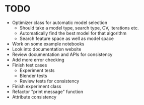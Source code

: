 # TODO

- Optimizer class for automatic model selection
    - Should take a model type, search type, CV, iterations etc.
    - Automatically find the best model for that algorithm
    - Search feature space as well as model space
- Work on some example notebooks
- Look into documentation website
- Review documentation and APIs for consistency
- Add more error checking
- Finish test cases
    - Experiment tests
    - Blender tests
    - Review tests for consistency
- Finish experiment class
- Refactor "print message" function
- Attribute consistency
